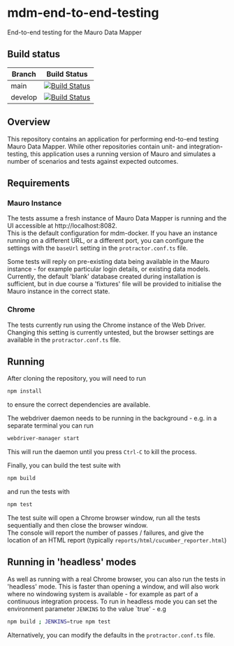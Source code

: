 # mdm-end-to-end-testing

End-to-end testing for the Mauro Data Mapper

## Build status

| Branch | Build Status |
| ------ | ------------ |
| main | [![Build Status](https://jenkins.cs.ox.ac.uk/buildStatus/icon?job=Mauro+Data+Mapper%2Fmdm-end-to-end-testing%2Fmain)](https://jenkins.cs.ox.ac.uk/blue/organizations/jenkins/Mauro%20Data%20Mapper%2Fmdm-end-to-end-testing/branches) |
| develop | [![Build Status](https://jenkins.cs.ox.ac.uk/buildStatus/icon?job=Mauro+Data+Mapper%2Fmdm-end-to-end-testing%2Fdevelop)](https://jenkins.cs.ox.ac.uk/blue/organizations/jenkins/Mauro%20Data%20Mapper%2Fmdm-end-to-end-testing/branches) |

## Overview

This repository contains an application for performing end-to-end testing Mauro Data Mapper. 
While other repositories contain unit- and integration-testing, this application uses a running version of Mauro and 
simulates a number of scenarios and tests against expected outcomes.

## Requirements

### Mauro Instance

The tests assume a fresh instance of Mauro Data Mapper is running and the UI accessible at http://localhost:8082.  
This is the default configuration for mdm-docker.  If you have an instance running on a different URL, or a different port, 
you can configure the settings with the `baseUrl` setting in the `protractor.conf.ts` file. 

Some tests will reply on pre-existing data being available in the Mauro instance - for example particular login details, or existing data models.  
Currently, the default 'blank' database created during installation is sufficient, but in due course a 'fixtures' file will be provided
to initialise the Mauro instance in the correct state.

### Chrome

The tests currently run using the Chrome instance of the Web Driver.  Changing this setting is currently untested, but 
the browser settings are available in the `protractor.conf.ts` file. 

## Running

After cloning the repository, you will need to run 
```bash
npm install
```
to ensure the correct dependencies are available.

The webdriver daemon needs to be running in the background - e.g. in a separate terminal you can run 

```bash
webdriver-manager start
```

This will run the daemon until you press `Ctrl-C` to kill the process.  

Finally, you can build the test suite with

```bash
npm build
```

and run the tests with 

```bash
npm test
```

The test suite will open a Chrome browser window, run all the tests sequentially and then close the browser window.  
The console will report the number of passes / failures, and give the location of an HTML report (typically `reports/html/cucumber_reporter.html`)

## Running in 'headless' modes

As well as running with a real Chrome browser, you can also run the tests in 'headless' mode.  This is faster than 
opening a window, and will also work where no windowing system is available - for example as part of a continuous 
integration process.  To run in headless mode you can set the environment parameter `JENKINS` to the value `true' - e.g

```bash
npm build ; JENKINS=true npm test
```

Alternatively, you can modify the defaults in the `protractor.conf.ts` file.
